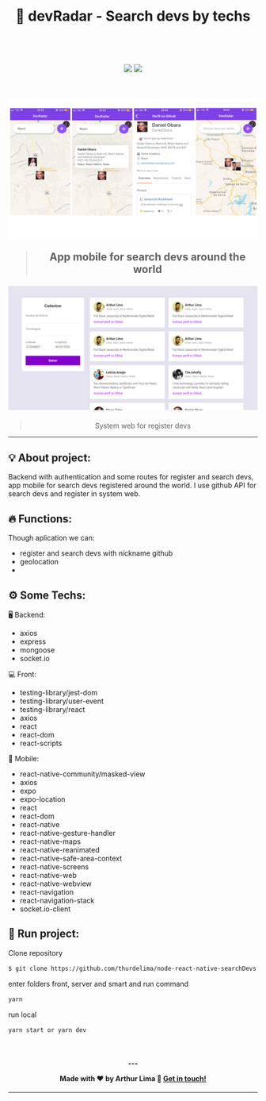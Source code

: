 
<h1 align="center">
  🔎 devRadar - Search devs by techs
</h1>
<h2 align="center">

<br/>

<p align="center">

  <a alt="Arthur Lima Linkedin" href="https://www.linkedin.com/in/arthur-lima-294ab0103/">
    <img src="https://img.shields.io/badge/LinkedIn-Arthur-blue?logo=linkedin"/></a>
 
  <a alt="Arthur Lima GitHub" href="https://github.com/thurdelima">
  <img src="https://img.shields.io/badge/GitHub-thurdelima-lightgrey?logo=github"/></a>
 

</p>
<br/>

<img src="https://raw.githubusercontent.com/thurdelima/node-react-native-searchDevs/master/mob.jpg" >

<br/>

<blockquote align="center">
  App mobile for search devs around the world
</blockquote>


<img src="https://raw.githubusercontent.com/thurdelima/node-react-native-searchDevs/master/fr.png" >


</h2>

<blockquote align="center">
  System web for register devs
</blockquote>

<hr/>

## 💡 About project:

Backend with authentication and some routes for register and search devs, app mobile for search devs registered around the world. I use github API for search devs and register in system web.

## 🔥 Functions:

Though aplication we can:

- register and search devs with nickname github
- geolocation
- 

## ⚙️ Some Techs:

🖥️ Backend:

- axios
- express
- mongoose
- socket.io

💻 Front:

- testing-library/jest-dom
- testing-library/user-event
- testing-library/react
- axios
- react
- react-dom
- react-scripts

📱 Mobile:

- react-native-community/masked-view
- axios
- expo
- expo-location
- react
- react-dom
- react-native
- react-native-gesture-handler
- react-native-maps
- react-native-reanimated
- react-native-safe-area-context
- react-native-screens
- react-native-web
- react-native-webview
- react-navigation
- react-navigation-stack
- socket.io-client





## 🏁 Run project:

Clone repository

```bash
$ git clone https://github.com/thurdelima/node-react-native-searchDevs
```

enter folders front, server and smart and run command

```bash
yarn
```
run local

```bash
yarn start or yarn dev
```





<br/>

<h4 align="center">
  ---

Made with ♥ by Arthur Lima :wave: [Get in touch!](https://www.linkedin.com/in/arthur-lima-294ab0103/)
</h4>

---


